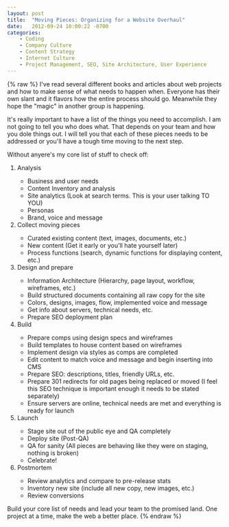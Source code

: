 ```yaml
---
layout: post
title:  "Moving Pieces: Organizing for a Website Overhaul"
date:   2012-09-24 10:00:22 -0700
categories:
    - Coding
    - Company Culture
    - Content Strategy
    - Internet Culture
    - Project Management, SEO, Site Architecture, User Experience
---
```

{% raw %}
I've read several different books and articles about web projects and how to make sense of what needs to happen when.  Everyone has their own slant and it flavors how the entire process should go.  Meanwhile they hope the "magic" in another group is happening.

It's really important to have a list of the things you need to accomplish.  I am not going to tell you who does what.  That depends on your team and how you dole things out.  I will tell you that each of these pieces needs to be addressed or you'll have a tough time moving to the next step.

Without anyere's my core list of stuff to check off:

<ol>
<li>Analysis</li>
<ul>
<li>Business and user needs</li>
<li>Content Inventory and analysis</li>
<li>Site analytics (Look at search terms. This is your user talking TO YOU)</li>
<li>Personas</li>
<li>Brand, voice and message</li>
</ul>
<li>Collect moving pieces</li>
<ul>
<li>Curated existing content (text, images, documents, etc.)</li>
<li>New content (Get it early or you'll hate yourself later)</li>
<li>Process functions (search, dynamic functions for displaying content, etc.)</li>
</ul>
<li>Design and prepare</li>
<ul>
<li>Information Architecture (Hierarchy, page layout, workflow, wireframes, etc.)</li>
<li>Build structured documents containing all raw copy for the site</li>
<li>Colors, designs, images, flow, implemented voice and message</li>
<li>Get info about servers, technical needs, etc.</li>
<li>Prepare SEO deployment plan</li>
</ul>
<li>Build</li>
<ul>
<li>Prepare comps using design specs and wireframes</li>
<li>Build templates to house content based on wireframes</li>
<li>Implement design via styles as comps are completed</li>
<li>Edit content to match voice and message and begin inserting into CMS</li>
<li>Prepare SEO: descriptions, titles, friendly URLs, etc.</li>
<li>Prepare 301 redirects for old pages being replaced or moved (I feel this SEO technique is important enough it needs to be stated separately)</li>
<li>Ensure servers are online, technical needs are met and everything is ready for launch</li>
</ul>
<li>Launch</li>
<ul>
<li>Stage site out of the public eye and QA completely</li>
<li>Deploy site (Post-QA)</li>
<li>QA for sanity (All pieces are behaving like they were on staging, nothing is broken)</li>
<li>Celebrate!</li>
</ul>
<li>Postmortem</li>
<ul>
<li>Review analytics and compare to pre-release stats</li>
<li>Inventory new site (include all new copy, new images, etc.)</li>
<li>Review conversions</li>
</ul>
</ol>

Build your core list of needs and lead your team to the promised land.  One project at a time, make the web a better place.
{% endraw %}
    